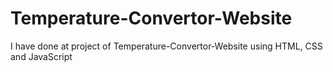 # Temperature-Convertor-Website
I have done at project of Temperature-Convertor-Website using HTML, CSS and JavaScript
